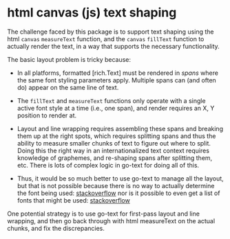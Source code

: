 # html canvas (js) text shaping

The challenge faced by this package is to support text shaping using the html `canvas` `measureText` function, and the `canvas` `fillText` function to actually render the text, in a way that supports the necessary functionality.

The basic layout problem is tricky because:

* In all platforms, formatted [rich.Text] must be rendered in _spans_ where the same font styling parameters apply. Multiple spans can (and often do) appear on the same line of text.

* The `fillText` and `measureText` functions only operate with a single active font style at a time (i.e., one span), and render requires an X, Y position to render at.

* Layout and line wrapping requires assembling these spans and breaking them up at the right spots, which requires splitting spans and thus the ability to measure smaller chunks of text to figure out where to split. Doing this the right way in an internationalized text context requires knowledge of graphemes, and re-shaping spans after splitting them, etc. There is lots of complex logic in go-text for doing all of this.

* Thus, it would be so much better to use go-text to manage all the layout, but that is not possible because there is no way to actually determine the font being used:  [stackoverflow](https://stackoverflow.com/questions/7444451/how-to-get-the-actual-rendered-font-when-its-not-defined-in-css) nor is it possible to even get a list of fonts that might be used: [stackoverflow](https://stackoverflow.com/questions/53638179/supported-fonts-in-html5-canvas-text)

One potential strategy is to use go-text for first-pass layout and line wrapping, and then go back through with html measureText on the actual chunks, and fix the discrepancies.


